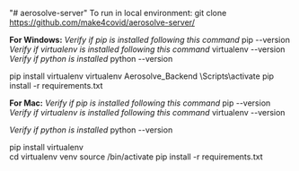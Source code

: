 "# aerosolve-server" 
To run in local environment:
git clone https://github.com/make4covid/aerosolve-server/

**For Windows:** 
*Verify if pip is installed following this command*
pip --version
*Verify if virtualenv is installed following this command*
virtualenv --version
*Verify if python is installed*
python --version


pip install virtualenv
virtualenv Aerosolve_Backend
<FolderSourceCode>\Scripts\activate
pip install -r requirements.txt

  
**For Mac:**
*Verify if pip is installed following this command*
pip --version
*Verify if virtualenv is installed following this command*
virtualenv --version

*Verify if python is installed*
python --version

pip install virtualenv  
cd <FolderSourceCode>
virtualenv venv
source <FolderSourceCode>/bin/activate
pip install -r requirements.txt  
